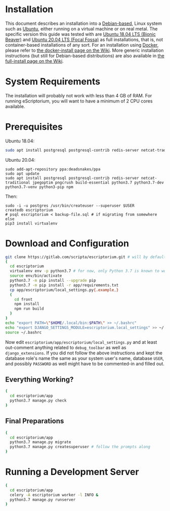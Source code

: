 # Installation

This document describes an installation into a [Debian-based](https://en.wikipedia.org/wiki/Category:Debian-based_distributions), Linux system such as [Ubuntu](https://ubuntu.com/), either running on a virtual machine or on real metal. The specific version this guide was tested with are [Ubuntu 18.04 LTS (Bionic Beaver)](https://releases.ubuntu.com/18.04/) and [Ubuntu 20.04 LTS (Focal Fossa)](https://releases.ubuntu.com/20.04/) as full installations, that is, not container-based installations of any sort. For an installation using [Docker](https://www.docker.com/), please refer to [the docker-install page on the Wiki](https://gitlab.com/scripta/escriptorium/-/wikis/docker-install). More generic installation instructions (but still for Debian-based distributions) are also available in [the full-install page on the Wiki](https://gitlab.com/scripta/escriptorium/-/wikis/full-install).

# System Requirements

The installation will probably not work with less than 4 GB of RAM. For running eScriptorium, you will want to have a minimum of 2 CPU cores available.

# Prerequisites

Ubuntu 18.04:
```bash
sudo apt install postgresql postgresql-contrib redis-server netcat-traditional jpegoptim pngcrush build-essential python3.7 python-dev python3-dev python3-venv python3-pip
```

Ubuntu 20.04:
```
sudo add-apt-repository ppa:deadsnakes/ppa
sudo apt update
sudo apt install postgresql postgresql-contrib redis-server netcat-traditional jpegoptim pngcrush build-essential python3.7 python3.7-dev python3.7-venv python3-pip npm
```

Then:
```
sudo -i -u postgres /usr/bin/createuser --superuser $USER
createdb escriptorium 
# psql escriptorium < backup-file.sql # if migrating from somewhere else
pip3 install virtualenv
```

# Download and Configuration

```bash
git clone https://gitlab.com/scripta/escriptorium.git # will by default get you the "develop" branch
(
  cd escriptorium
  virtualenv env -p python3.7 # for now, only Python 3.7 is known to work reliably
  source env/bin/activate
  python3.7 -m pip install --upgrade pip
  python3.7 -m pip install -r app/requirements.txt
  cp app/escriptorium/local_settings.py{.example,}  
  (
    cd front
    npm install
    npm run build
  )
)
echo "export PATH=\"$HOME/.local/bin:$PATH\" >> ~/.bashrc"
echo "export DJANGO_SETTINGS_MODULE=escriptorium.local_settings" >> ~/.bashrc
source ~/.bashrc
```

Now edit `escriptorium/app/escriptorium/local_settings.py` and at least out-comment anything related to `debug_toolbar` as well as `django_extensions`. If you did not follow the above instructions and kept the database role's name the same as your system user's name, database `USER`, and possibly `PASSWORD` as well might have to be commented-in and filled out. 

## Everything Working?

```bash
(
  cd escriptorium/app
  python3.7 manage.py check
)
```

## Final Preparations

```bash
(
  cd escriptorium/app
  python3.7 manage.py migrate
  python3.7 manage.py createsuperuser # follow the prompts along
)
```

# Running a Development Server

```bash
(
  cd escriptorium/app
  celery -A escriptorium worker -l INFO &
  python3.7 manage.py runserver 
)
```
